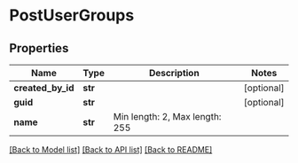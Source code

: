 # PostUserGroups

## Properties
Name | Type | Description | Notes
------------ | ------------- | ------------- | -------------
**created_by_id** | **str** |  | [optional] 
**guid** | **str** |  | [optional] 
**name** | **str** | Min length: 2, Max length: 255 | 

[[Back to Model list]](../README.md#documentation-for-models) [[Back to API list]](../README.md#documentation-for-api-endpoints) [[Back to README]](../README.md)


